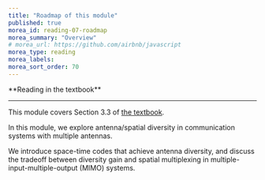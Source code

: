 ```yaml
---
title: "Roadmap of this module"
published: true
morea_id: reading-07-roadmap
morea_summary: "Overview"
# morea_url: https://github.com/airbnb/javascript
morea_type: reading
morea_labels:
morea_sort_order: 70
---
```


<div class="alert alert-success" role="alert" markdown="1">
<i class="fa-solid fa-book fa-xl"></i> **Reading in the textbook**
<hr/>

This module covers Section 3.3 of [the textbook](https://web.stanford.edu/~dntse/papers/book121004.pdf).
</div>


In this module, we explore antenna/spatial diversity in communication systems with multiple antennas. 

We introduce space-time codes that achieve antenna diversity, and discuss the tradeoff between diversity gain and spatial multiplexing in multiple-input-multiple-output (MIMO) systems.
